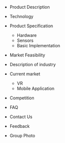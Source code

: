 -	Product Description

-	Technology

-	Product Specification
      - Hardware
      - Sensors
      - Basic Implementation
      
-	Market Feasibility
  - Description of industry
  - Current market
  	- VR
	- Mobile Application
  -	Competition
-	FAQ

-	Contact Us
  -	Feedback
  -	Group Photo

